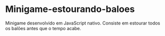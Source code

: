 # Minigame-estourando-baloes
Minigame desenvolvido em JavaScript nativo. Consiste em estourar todos os balões antes que o tempo acabe.
